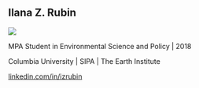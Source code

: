 ## Ilana Z. Rubin

![](https://media-exp2.licdn.com/mpr/mpr/shrinknp_400_400/AAEAAQAAAAAAAAvpAAAAJDFjMDFiODhjLTk2ZTYtNDI3Ny1iYzFkLWNiOWU4YjEwNGUwMw.jpg)

MPA Student in Environmental Science and Policy | 2018

Columbia University | SIPA | The Earth Institute

[linkedin.com/in/izrubin](https://www.linkedin.com/in/izrubin/)
